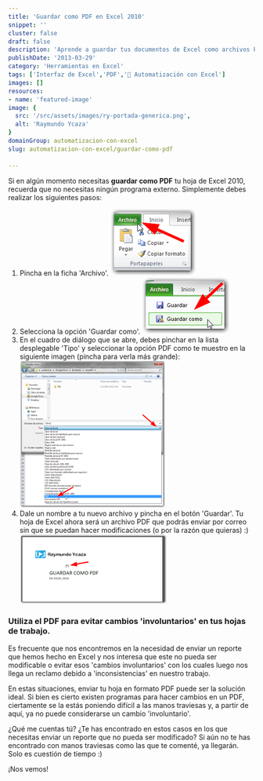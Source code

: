 ```yaml
---
title: 'Guardar como PDF en Excel 2010'
snippet: ''
cluster: false
draft: false 
description: 'Aprende a guardar tus documentos de Excel como archivos PDF de forma sencilla en Excel 2010.'
publishDate: '2013-03-29'
category: 'Herramientas en Excel'
tags: ['Interfaz de Excel','PDF','🤖 Automatización con Excel']
images: []
resources: 
- name: 'featured-image'
image: {
  src: '/src/assets/images/ry-portada-generica.png',
  alt: 'Raymundo Ycaza'
}
domainGroup: automatizacion-con-excel
slug: automatizacion-con-excel/guardar-como-pdf

---
```


Si en algún momento necesitas **guardar como PDF** tu hoja de Excel 2010, recuerda que no necesitas ningún programa externo. Simplemente debes realizar los siguientes pasos:

1. Pincha en la ficha 'Archivo'. [![Guardar como PDF](/src/assets/images/2023/guardar-como-pdf-000420.png)](http://raymundoycaza.com/wp-content/uploads/guardar-como-pdf-000420.png) 
2. Selecciona la opción 'Guardar como'. [![Guardar como PDF](/src/assets/images/2023/guardar-como-pdf-000421.png)](http://raymundoycaza.com/wp-content/uploads/guardar-como-pdf-000421.png) 
3. En el cuadro de diálogo que se abre, debes pinchar en la lista desplegable 'Tipo' y seleccionar la opción PDF como te muestro en la siguiente imagen (pincha para verla más grande): [![Guardar como PDF](/src/assets/images/2023/guardar-como-pdf-000422-297x300.png)](http://raymundoycaza.com/wp-content/uploads/guardar-como-pdf-000422.png) 
4. Dale un nombre a tu nuevo archivo y pincha en el botón 'Guardar'. Tu hoja de Excel ahora será un archivo PDF que podrás enviar por correo sin que se puedan hacer modificaciones (o por la razón que quieras) :) [![Guardar como PDF](/src/assets/images/2023/guardar-como-pdf-000423-300x142.png)](http://raymundoycaza.com/wp-content/uploads/guardar-como-pdf-000423.png) 

### Utiliza el PDF para evitar cambios 'involuntarios' en tus hojas de trabajo.

Es frecuente que nos encontremos en la necesidad de enviar un reporte que hemos hecho en Excel y nos interesa que este no pueda ser modificable o evitar esos 'cambios involuntarios' con los cuales luego nos llega un reclamo debido a 'inconsistencias' en nuestro trabajo.

En estas situaciones, enviar tu hoja en formato PDF puede ser la solución ideal. Si bien es cierto existen programas para hacer cambios en un PDF, ciertamente se la estás poniendo difícil a las manos traviesas y, a partir de aquí, ya no puede considerarse un cambio 'involuntario'.

¿Qué me cuentas tú? ¿Te has encontrado en estos casos en los que necesitas enviar un reporte que no pueda ser modificado? Si aún no te has encontrado con manos traviesas como las que te comenté, ya llegarán. Solo es cuestión de tiempo :)

¡Nos vemos!
